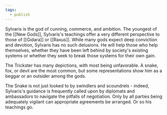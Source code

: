 ```yaml
---
tags:
  - publish
---
```

Sylvaris is the god of cunning, commerce, and ambition. The youngest of the [[New Gods]], Sylvaris's teachings offer a very different perspective to those of [[Gidara]] or [[Raxus]]. While many gods expect deep conviction and devotion, Sylvaris has no such delusions. He will help those who help themselves, whether they have been left behind by society's existing systems or whether they seek to break those systems for their own gain.

The Trickster has many depictions, with most being unfavorable. A snake, fox, or devil are the most common, but some representations show him as a beggar or an outsider among the gods.

The Snake is not just looked to by swindlers and scoundrels - indeed, Sylvaris's guidance is frequently called upon by diplomats and ambassadors to navigate the pitfalls of negotiation. Only by all parties being adequately vigilant can appropriate agreements be arranged. Or so his teachings go.